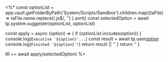 <%*
const optionList = app.vault.getFolderByPath('System/Scripts/Sandbox').children.map((taFile) => taFile.name.replace(/\.js$/, '') ).sort()
const selectedOption = await tp.system.suggester(optionList, optionList)

const apply = async (option) => {
  if (optionList.includes(option)) {
    console.log(`Executive '${option}'...`)
    const result = await tp.user[option](tp)
    console.log(`Finished '${option}'!`)
    return result || ''
  }
  return ''
}

tR += await apply(selectedOption)
%>

